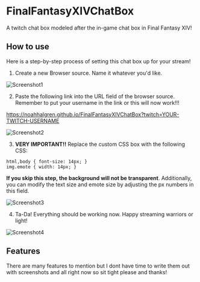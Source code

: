 
# FinalFantasyXIVChatBox

A twitch chat box modeled after the in-game chat box in Final Fantasy XIV!


## How to use

Here is a step-by-step process of setting this chat box up for your stream!

1. Create a new Browser source. Name it whatever you'd like.

![Screenshot1](assets/readmeScreenshots/)

2. Paste the following link into the URL field of the browser source. Remember to put your username in the link or this will now work!!!

https://noahhalgren.github.io/FinalFantasyXIVChatBox?twitch=YOUR-TWITCH-USERNAME

![Screenshot2](assets/readmeScreenshots/)

3. **VERY IMPORTANT!!** Replace the custom CSS box with the following CSS:

```
html,body { font-size: 14px; }
img.emote { width: 14px; }
```

**If you skip this step, the background will not be transparent**. Additionally, you can modify the text size and emote size by adjusting the px numbers in this field.

![Screenshot3](assets/readmeScreenshots/)

4. Ta-Da! Everything should be working now. Happy streaming warriors or light!

![Screenshot4](assets/readmeScreenshots/)
## Features

There are many features to mention but I dont have time to write them out with screenshots and all right now so sit tight please and thanks!